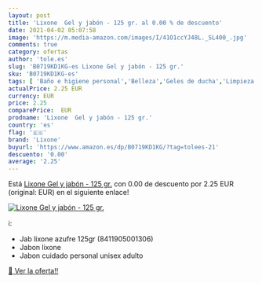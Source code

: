 ```yaml
---
layout: post
title: 'Lixone  Gel y jabón - 125 gr. al 0.00 % de descuento'
date: 2021-04-02 05:07:58
image: 'https://m.media-amazon.com/images/I/41O1ccYJ48L._SL400_.jpg'
comments: true
category: ofertas
author: 'tole.es'
slug: 'B0719KD1KG-es Lixone Gel y jabón - 125 gr.'
sku: 'B0719KD1KG-es'
tags: [ 'Baño e higiene personal','Belleza','Geles de ducha','Limpieza personal','jabón','lixone', ]
actualPrice: 2.25 EUR
currency: EUR
price: 2.25
comparePrice:  EUR
prodname: 'Lixone  Gel y jabón - 125 gr.'
country: 'es'
flag: '🇪🇸'
brand: 'Lixone'
buyurl: 'https://www.amazon.es/dp/B0719KD1KG/?tag=tolees-21'
descuento: '0.00'
average: '2.25'
---
```


Está [Lixone  Gel y jabón - 125 gr.](https://www.amazon.es/dp/B0719KD1KG/?tag=tolees-21) con 0.00 de descuento por 2.25 EUR (original:  EUR) en el siguiente enlace!

[![Lixone  Gel y jabón - 125 gr.](https://m.media-amazon.com/images/I/41O1ccYJ48L._SL400_.jpg)](https://www.amazon.es/dp/B0719KD1KG/?tag=tolees-21)

ℹ️:

- Jab lixone azufre 125gr (8411905001306)
- Jabon lixone
- Jabon cuidado personal unisex adulto

[🛒 Ver la oferta!!](https://www.amazon.es/dp/B0719KD1KG/?tag=tolees-21)
